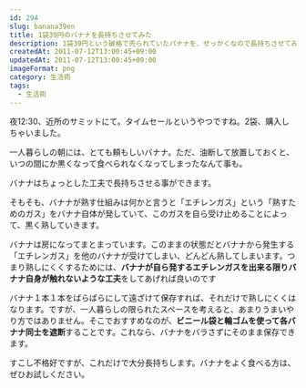 ```yaml
---
id: 294
slug: banana39en
title: 1袋39円のバナナを長持ちさせてみた
description: 1袋39円という破格で売られていたバナナを、せっかくなので長持ちさせてみます。
createdAt: 2011-07-12T13:00:45+09:00
updatedAt: 2011-07-12T13:00:45+09:00
imageFormat: png
category: 生活術
tags:
  - 生活術
---
```


夜12:30、近所のサミットにて。タイムセールというやつですね。2袋、購入しちゃいました。

<photo-image article-id="294" img-file-name="20110711_banana.jpg" caption="1袋39円で売られていたバナナ"></photo-image>

一人暮らしの朝には、とても頼もしいバナナ。ただ、油断して放置しておくと、いつの間にか黒くなって食べられなくなってしまったなんて事も。

バナナはちょっとした工夫で長持ちさせる事ができます。

そもそも、バナナが熟す仕組みは何かと言うと「エチレンガス」という「熟すためのガス」をバナナ自体が発していて、このガスを自ら受け止めることによって、黒く熟していきます。

<photo-image article-id="294" img-file-name="20110712_banana_1.jpg" caption="２房のバナナ"></photo-image>

バナナは房になってまとまっています。このままの状態だとバナナから発生する「エチレンガス」を他のバナナが受けてしまい、どんどん熟してしまいます。つまり熟しにくくするためには、<strong>バナナが自ら発するエチレンガスを出来る限りバナナ自身が触れないような工夫</strong>をしてあげれば良いのです

バナナ１本１本をばらばらにして遠ざけて保存すれば、それだけで熟しにくくはなります。ですが、一人暮らしの限られたスペースを考えると、あまりうまいやり方ではありません。そこでおすすめなのが、**ビニール袋と輪ゴムを使って各バナナ同士を遮断**することです。これなら、バナナをバラさずにそのまま保存できます。

<photo-image article-id="294" img-file-name="20110712_banana_2.jpg" caption="ビニール袋で覆ったバナナ"></photo-image>

<photo-image article-id="294" img-file-name="20110712_banana_4.jpg" caption="３本バナナなら、２本覆えばOK"></photo-image>

<photo-image article-id="294" img-file-name="20110712_banana_3.jpg" caption="覆ったあとは、まとめて保存"></photo-image>

すこし不格好ですが、これだけで大分長持ちします。バナナをよく食べる方は、ぜひお試しください。
